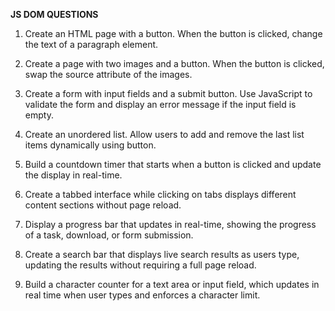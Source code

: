 **JS DOM QUESTIONS**

1. Create an HTML page with a button. When the button is clicked, change the text of a paragraph element.

2. Create a page with two images and a button. When the button is clicked, swap the source attribute of the images.

3. Create a form with input fields and a submit button. Use JavaScript to validate the form and display an error message if the input field is empty.

4. Create an unordered list. Allow users to add and remove the last list items dynamically using button.

5. Build a countdown timer that starts when a button is clicked and update the display in real-time.

6. Create a tabbed interface while clicking on tabs displays different content sections without page reload.

7. Display a progress bar that updates in real-time, showing the progress of a task, download, or form submission.

8. Create a search bar that displays live search results as users type, updating the results without requiring a full page reload.

9. Build a character counter for a text area or input field, which updates in real time when user types and enforces a character limit.
